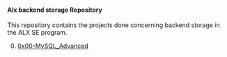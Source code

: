 #### Alx backend storage Repository

This repository contains the projects done concerning backend storage in the ALX SE program. 

0. [0x00-MySQL_Advanced](https://github.com/8srael/alx-backend-python/tree/master/0x00-MySQL_Advanced)